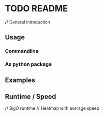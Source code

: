 # TODO README

// General introduction


## Usage
### Commandline
### As python package

## Examples

## Runtime / Speed
// BigO runtime
// Heatmap with average speed

